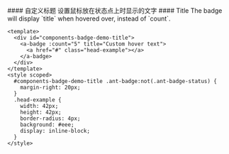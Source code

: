 <cn>
#### 自定义标题
  设置鼠标放在状态点上时显示的文字
</cn>

<us>
#### Title
  The badge will display `title` when hovered over, instead of `count`.
</us>

```tpl
<template>
  <div id="components-badge-demo-title">
    <a-badge :count="5" title="Custom hover text">
      <a href="#" class="head-example"></a>
    </a-badge>
  </div>
</template>
<style scoped>
  #components-badge-demo-title .ant-badge:not(.ant-badge-status) {
    margin-right: 20px;
  }
  .head-example {
    width: 42px;
    height: 42px;
    border-radius: 4px;
    background: #eee;
    display: inline-block;
  }
</style>
```
